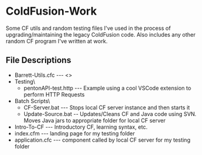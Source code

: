 # ColdFusion-Work
Some CF utils and random testing files I've used in the process of upgrading/maintaining the legacy ColdFusion code. Also includes any other random CF program I've written at work.

## File Descriptions

* Barrett-Utils.cfc --- <>
* Testing\
  * pentonAPI-test.http  --- Example using a cool VSCode extension to perform HTTP Requests
* Batch Scripts\
  * CF-Server.bat  --- Stops local CF server instance and then starts it
  * Update-Source.bat -- Updates/Cleans CF and Java code using SVN. Moves Java jars to appropriate folder for local CF server
* Intro-To-CF --- Introductory CF, learning syntax, etc.
* index.cfm --- landing page for my testing folder
* application.cfc --- component called by local CF server for my testing folder
